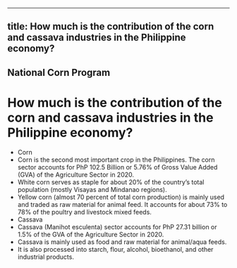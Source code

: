 --- 
 title: How much is the contribution of the corn and cassava industries in the Philippine economy?
 ---

## National Corn Program

# How much is the contribution of the corn and cassava industries in the Philippine economy?


 - Corn
 - Corn is the second most important crop in the Philippines. The corn sector accounts for PhP 102.5 Billion or 5.76% of Gross Value Added  (GVA) of the Agriculture Sector in 2020.
 - White corn serves as staple for about 20% of the country’s total  population (mostly Visayas and Mindanao regions). 
 - Yellow corn (almost 70 percent of total corn production) is mainly used and  traded as raw material for animal feed. It accounts for about 73% to 78%  of the poultry and livestock mixed feeds.
 - Cassava
 - Cassava (Manihot esculenta) sector accounts for PhP 27.31 billion or 1.5% of  the GVA of the Agriculture Sector in 2020.
 - Cassava is mainly used as food and raw material for animal/aqua feeds.
 - It is also processed into starch, flour, alcohol, bioethanol, and other industrial  products.
